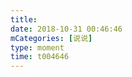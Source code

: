 ```yaml
---
title: 
date: 2018-10-31 00:46:46
mCategories: [说说]
type: moment
time: t004646
---
```


<div id="pics-20181031004646"></div>

<script src="/lib/moment/pics.js"></script>
<script>
var data = [
    {"link": "2018-10-31_000000.jpeg", "type": "shuoshuo"}
];
picsRender(data, "pics-20181031004646");
</script>
